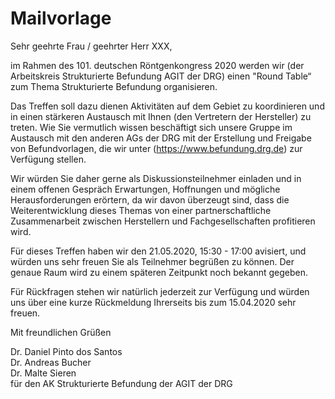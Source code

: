 # Mailvorlage

Sehr geehrte Frau / geehrter Herr XXX,

im Rahmen des 101. deutschen Röntgenkongress 2020 werden wir (der Arbeitskreis Strukturierte Befundung AGIT der DRG) einen "Round Table“ zum Thema Strukturierte Befundung organisieren.

Das Treffen soll dazu dienen Aktivitäten auf dem Gebiet zu koordinieren und in einen stärkeren Austausch mit Ihnen (den Vertretern der Hersteller) zu treten. Wie Sie vermutlich wissen beschäftigt sich unsere Gruppe im Austausch mit den anderen AGs der DRG mit der Erstellung und Freigabe von Befundvorlagen, die wir unter (https://www.befundung.drg.de) zur Verfügung stellen.

Wir würden Sie daher gerne als Diskussionsteilnehmer einladen und in einem offenen Gespräch Erwartungen, Hoffnungen und mögliche Herausforderungen erörtern, da wir davon überzeugt sind, dass die Weiterentwicklung dieses Themas von einer partnerschaftliche Zusammenarbeit zwischen Herstellern und Fachgesellschaften profitieren wird.

Für dieses Treffen haben wir den 21.05.2020, 15:30 - 17:00 avisiert, und würden uns sehr freuen Sie als Teilnehmer begrüßen zu können. Der genaue Raum wird zu einem späteren Zeitpunkt noch bekannt gegeben.

Für Rückfragen stehen wir natürlich jederzeit zur Verfügung und würden uns über eine kurze Rückmeldung Ihrerseits bis zum 15.04.2020 sehr freuen.

Mit freundlichen Grüßen

Dr. Daniel Pinto dos Santos  
Dr. Andreas Bucher  
Dr. Malte Sieren  
für den AK Strukturierte Befundung der AGIT der DRG
